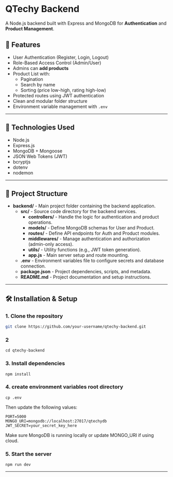 # QTechy Backend

A Node.js backend built with Express and MongoDB for **Authentication** and **Product Management**.


## 🚀 Features

- User Authentication (Register, Login, Logout)
- Role-Based Access Control (Admin/User)
- Admins can **add products**
- Product List with:
  - Pagination
  - Search by name
  - Sorting (price low-high, rating high-low)
- Protected routes using JWT authentication
- Clean and modular folder structure
- Environment variable management with `.env`


-----
## 📌 Technologies Used
* Node.js
* Express.js
* MongoDB + Mongoose
* JSON Web Tokens (JWT)
* bcryptjs
* dotenv
* nodemon


---

## 📂 Project Structure

- **backend/** - Main project folder containing the backend application.
  - **src/** - Source code directory for the backend services.
    - **controllers/** - Handle the logic for authentication and product operations.
    - **models/** - Define MongoDB schemas for User and Product.
    - **routes/** - Define API endpoints for Auth and Product modules.
    - **middlewares/** - Manage authentication and authorization (admin-only access).
    - **utils/** - Utility functions (e.g., JWT token generation).
    - **app.js** - Main server setup and route mounting.
  - **.env** - Environment variables file to configure secrets and database connection.
  - **package.json** - Project dependencies, scripts, and metadata.
  - **README.md** - Project documentation and setup instructions.

---

## 🛠 Installation & Setup

### 1. Clone the repository

```bash
git clone https://github.com/your-username/qtechy-backend.git
```
### 2 
```
cd qtechy-backend
```
### 3. Install dependencies
```
npm install
```
### 4. create environment variables root directory

```
cp .env
```
Then update the following values:
```
PORT=5000
MONGO_URI=mongodb://localhost:27017/qtechydb
JWT_SECRET=your_secret_key_here
```
Make sure MongoDB is running locally or update MONGO_URI if using cloud.

### 5. Start the server

```
npm run dev
```

-----


